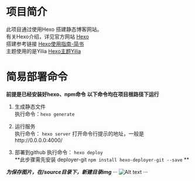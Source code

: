 # 项目简介

此项目通过使用Hexo 搭建静态博客网站。  
有关Hexo介绍，详见官方网站 [Hexo](https://hexo.io/)  
搭建参考链接 [Hexo使用指南-简书](http://www.jianshu.com/p/84a8384be1ae)  
主题使用的是Yilia [Hexo主题Yilia](https://github.com/litten/hexo-theme-yilia) 


# 简易部署命令
**前提是已经安装好hexo、npm命令**
**以下命令均在项目根路径下运行**
1. 生成静态文件  
  执行命令：`hexo generate`
  
2. 运行服务  
  执行命令：  `hexo server`  打开命令行提示的地址，一般是http://0.0.0.0:4000/
3. 部署到github
  执行命令：  `hexo deploy`  
  **此步骤需先安装 deployer-git  `npm install hexo-deployer-git --save`  **


  
  
  ***为保存图片，在/source目录下，新建目录img***
  ···
  ![Alt text](/img/bmw.jpg "宝马")
  ···